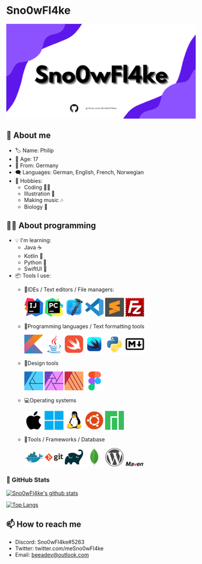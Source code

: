 # Sno0wFl4ke
![Banner](https://github.com/Sno0wFl4ke/Sno0wFl4ke/blob/main/assets/banner.png?raw=true)

## 🌵 About me
- 🏷️ Name: Philip
- 🌿 Age: 17
- 📍  From: Germany
- 🗨  Languages: German, English, French, Norwegian
- 💙 Hobbies: 
  - Coding 👨‍💻
  - Illustration 🎨
  - Making music 🎶
  - Biology 🧪
  
## 👨‍💻 About programming
- 💡 I'm learning: 
  - Java ☕
  - Kotlin 🌌
  - Python 🐍
  - SwiftUI 🍎
- 📦 Tools I use:
  - 📝IDEs / Text editors / File managers:
    <p alignment = "center">
      <img src="/assets/IntelliJ_IDEA_Icon.svg.png" alt="drawing" width="50"/>  
      <img src="/assets/PyCharm_Icon.svg.png" alt="drawing" width="50"/>
      <img src="/assets/xcode-original.svg" alt="drawing" width="50"/>
      <img src="/assets/vscode-original.svg" alt="drawing" width="50"/>
      <img src="/assets/sublime-text.svg" alt="drawing" width="50"/>
      <img src="/assets/filezilla-plain.svg" alt="drawing" width="50"/>
      
    </p>
  - 💬Programming languages / Text formatting tools
     <p alignment = "center">
      <img src="/assets/kotlin-original.svg" alt="drawing" width="50"/>
      <img src="/assets/java-original.svg" alt="drawing" width="50"/>
      <img src="/assets/swift-original.svg" alt="drawing" width="50"/>
      <img src="/assets/swiftui (1).png" alt="drawing" width="50"/>
      <img src="/assets/python-original.svg" alt="drawing" width="50"/>
      <img src="/assets/markdown-original.svg" alt="drawing" width="50"/>
    </p>
  - 🎨Design tools
     <p alignment = "center">
      <img src="/assets/Logo_AffinityDesigner.svg.png" alt="drawing" width="50"/>
      <img src="/assets/Logo_AffinityPhoto.svg.png" alt="drawing" width="50"/>
      <img src="/assets/Logo_AffinityPublisher.svg.png" alt="drawing" width="50"/>
      <img src="/assets/figma-original.svg" alt="drawing" width="50"/>
    </p>
  - 💻Operating systems
     <p alignment = "center">
       <img src="/assets/apple-original.svg" alt="drawing" width="50"/>
       <img src="/assets/microsoft-windows-11.svg" alt="drawing" width="50"/>
       <img src="/assets/linux-original.svg" alt="drawing" width="50"/>
       <img src="/assets/ubuntu-plain.svg" alt="drawing" width="50"/>
       <img src="/assets/Manjaro-logo.svg.png" alt="drawing" width="50"/>
    </p> 
  - 🔧Tools / Frameworks / Database
    <p>
      <img src="/assets/docker-original.svg" alt="drawing" width="50"/>
      <img src="/assets/git-original-wordmark.svg" alt="drawing" width="50"/>
      <img src="/assets/gradle-plain.svg" alt="drawing" width="50"/>
      <img src="/assets/mongodb-original.svg" alt="drawing" width="50"/>
      <img src="/assets/wordpress-plain.svg" alt="drawing" width="50"/>
      <img src="/assets/Apache_Maven_logo.svg.png" alt="drawing" width="50"/>   
    </p>

</p>

### 🐙 GitHub Stats
[![Sno0wFl4ke's github stats](https://github-readme-stats.vercel.app/api?username=Sno0wFl4ke)](https://github.com/Sno0wFl4ke)

[![Top Langs](https://github-readme-stats.vercel.app/api/top-langs/?username=Sno0wFl4ke&layout=compact)](https://github.com/Sno0wFl4ke)

## 📫 How to reach me
- Discord: Sno0wFl4ke#5263
- Twitter: twitter.com/meSno0wFl4ke
- Email: beeadev@outlook.com

<!---
Sno0wFl4ke/Sno0wFl4ke is a ✨ special ✨ repository because its `README.md` (this file) appears on your GitHub profile.
You can click the Preview link to take a look at your changes.
--->

